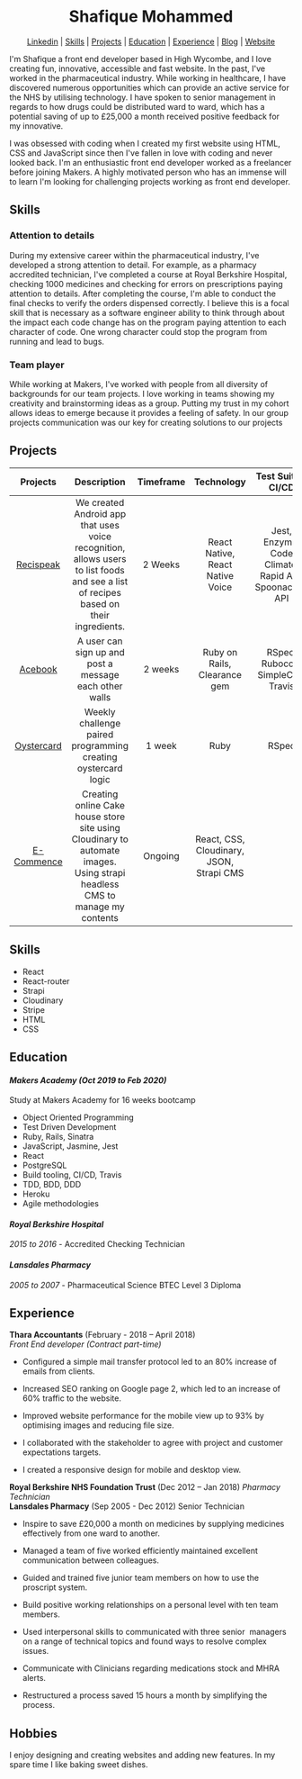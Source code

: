 
<div align="center">
  <h1>Shafique Mohammed</h1>

</div>

<div align="center">
 
 [Linkedin](https://www.linkedin.com/in/shafique-mohammed-b65856101/) | [Skills](#skill-id)  | [Projects](#project-id)  | [Education](#education-id) | [Experience](#experience-id) | [Blog](https://medium.com/@shaf01sm/career-change-98cca25bf921) | [Website](https://www.shafsm.com/)

</div>


I'm Shafique a front end developer based in High Wycombe, and I love creating fun, innovative, accessible and fast website. In the past, I've worked in the pharmaceutical industry. While working in healthcare, I have discovered numerous opportunities which can provide an active service for the NHS by utilising technology. I have spoken to senior management in regards to how drugs could be distributed ward to ward, which has a potential saving of up to £25,000 a month received positive feedback for my innovative.
  

 I was obsessed with coding when I created my first website using HTML, CSS and JavaScript since then I've fallen in love with coding and never looked back. I'm an enthusiastic front end developer worked as a freelancer before joining Makers. A highly motivated person who has an immense will to learn I'm looking for challenging projects working as front end developer.


<a name="skill-id"></a>
## Skills

### Attention to details

During my extensive career within the pharmaceutical industry, I've developed a strong attention to detail. For example, as a pharmacy accredited technician, I've completed a course at Royal Berkshire Hospital, checking 1000 medicines and checking for errors on prescriptions paying attention to details. After completing the course, I'm able to conduct the final checks to verify the orders dispensed correctly. I believe this is a focal skill that is necessary as a software engineer ability to think through about the impact each code change has on the program paying attention to each character of code. One wrong character could stop the program from running and lead to bugs.

### Team player


While working at Makers, I've worked with people from all diversity of backgrounds for our team projects. I love working in teams showing my creativity and brainstorming ideas as a group. Putting my trust in my cohort allows ideas to emerge because it provides a feeling of safety. In our group projects communication was our key for creating solutions to our projects

<a name="project-id"></a>
## Projects



| Projects       | Description    | Timeframe|Technology  |Test Suites, CI/CD |
| :-------------: | :-------------: | :-----:| :------------------: | :-------------------:|
| [Recispeak](https://github.com/shafali03/Recispeak) | We created Android app that uses voice recognition, allows users to list foods and see a list of recipes based on their ingredients. | 2 Weeks | React Native, React Native Voice | Jest, Enzyme, Code Climate, Rapid API, Spoonacular API
| [Acebook](https://github.com/denriquem/acebook--TeamFavouriteFriendLove- )|  A user can sign up and post a message each other walls    |2 weeks| Ruby on Rails, Clearance gem|RSpec, Rubocop, SimpleCov, Travis |
| [Oystercard](https://github.com/shafali03/oystercard) | Weekly challenge paired programming creating oystercard logic | 1 week | Ruby |           RSpec         |
| [E-Commence](https://github.com/shafali03/cake-house)      | Creating online Cake house store site using Cloudinary to automate images. Using strapi headless CMS  to manage my contents   |  Ongoing  | React, CSS, Cloudinary, JSON, Strapi CMS




## Skills

* React
* React-router
* Strapi
* Cloudinary
* Stripe
* HTML
* CSS


<a name="education-id"></a>
## Education

#### *Makers Academy (Oct 2019 to Feb 2020)*

Study at Makers Academy for 16 weeks bootcamp

* Object Oriented Programming
* Test Driven Development
* Ruby, Rails, Sinatra
* JavaScript, Jasmine, Jest
* React
* PostgreSQL
* Build tooling, CI/CD, Travis
* TDD, BDD, DDD
* Heroku
* Agile methodologies


#### *Royal Berkshire Hospital*
*2015 to 2016*  -    Accredited Checking Technician

#### *Lansdales Pharmacy*
 *2005 to 2007* - Pharmaceutical Science BTEC Level 3 Diploma


<a name="experience-id"></a>
## Experience


**Thara Accountants** (February - 2018 – April 2018)    
*Front End developer	(Contract part-time)*  

* Configured a simple mail transfer protocol led to an 80% increase of emails from clients.

*	Increased SEO ranking on Google page 2, which led to an increase of 60% traffic to the website.

* Improved website performance for the mobile view up to 93% by optimising images and reducing file size.

*	I collaborated with the stakeholder to agree with project and customer expectations targets.

*	I created a responsive design for mobile and desktop view.


**Royal Berkshire NHS Foundation Trust** (Dec 2012 – Jan 2018)
*Pharmacy Technician* 
<br>
**Lansdales Pharmacy** (Sep 2005 - Dec 2012) Senior Technician 

* Inspire to save £20,000 a month on medicines by supplying medicines effectively from one ward to another.

* Managed a team of five worked efficiently maintained excellent communication between colleagues.

* Guided and trained five junior team members on how to use the proscript system.

* Build positive working relationships on a personal level with ten team members.

* Used interpersonal skills to communicated with three senior  managers on a range of technical topics and found ways to resolve complex issues.

* Communicate with Clinicians regarding medications stock and MHRA alerts.

* Restructured a process saved 15 hours a month by simplifying the process.


## Hobbies

I enjoy designing and creating websites and adding new features. In my spare time I like baking sweet dishes.
